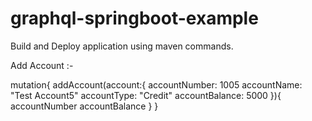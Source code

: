 # graphql-springboot-example

Build and Deploy application using maven commands.

Add Account :-

mutation{
  addAccount(account:{
    accountNumber: 1005
    accountName: "Test Account5"
    accountType: "Credit"
    accountBalance: 5000
  }){
    accountNumber
    accountBalance
  }
}
